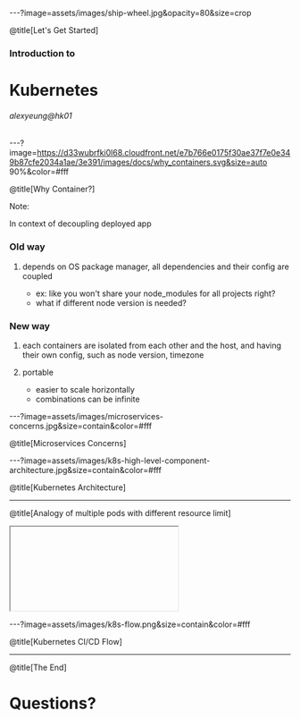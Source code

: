 ---?image=assets/images/ship-wheel.jpg&opacity=80&size=crop

@title[Let's Get Started]

### Introduction to

# Kubernetes

###### alexyeung@hk01

---?image=https://d33wubrfki0l68.cloudfront.net/e7b766e0175f30ae37f7e0e349b87cfe2034a1ae/3e391/images/docs/why_containers.svg&size=auto 90%&color=#fff

@title[Why Container?]

Note:

In context of decoupling deployed app

### Old way

1. depends on OS package manager, all dependencies and their config are coupled

    - ex: like you won't share your node_modules for all projects right?
    - what if different node version is needed?

### New way

1. each containers are isolated from each other and the host, and having their own config, such as node version, timezone

1. portable

    - easier to scale horizontally
    - combinations can be infinite

---?image=assets/images/microservices-concerns.jpg&size=contain&color=#fff

@title[Microservices Concerns]

---?image=assets/images/k8s-high-level-component-architecture.jpg&size=contain&color=#fff

@title[Kubernetes Architecture]

---

@title[Analogy of multiple pods with different resource limit]

<iframe class="stretch" data-src="https://www.google.com/search?q=cat&tbm=isch"></iframe>

---?image=assets/images/k8s-flow.png&size=contain&color=#fff

@title[Kubernetes CI/CD Flow]

---

@title[The End]

# Questions?
